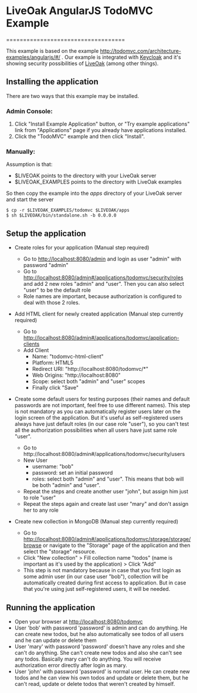 # LiveOak AngularJS TodoMVC Example
===================================

This example is based on the example http://todomvc.com/architecture-examples/angularjs/#/ . Our example is integrated with [Keycloak](http://www.keycloak.org) and it's showing security possibilities of [LiveOak](http://liveoak.io) (among other things).

Installing the application
--------------------------

There are two ways that this example may be installed.

### Admin Console:

1. Click "Install Example Application" button, or "Try example applications" link from "Applications" page if you already have applications installed.
2. Click the "TodoMVC" example and then click "Install".

### Manually:

Assumption is that:
* $LIVEOAK points to the directory with your LiveOak server
* $LIVEOAK_EXAMPLES points to the directory with LiveOak examples

So then copy the example into the _apps_ directory of your LiveOak server and start the server
```shell
$ cp -r $LIVEOAK_EXAMPLES/todomvc $LIVEOAK/apps
$ sh $LIVEOAK/bin/standalone.sh -b 0.0.0.0
````

Setup the application
---------------------

* Create roles for your application (Manual step required)
  * Go to [http://localhost:8080/admin](http://localhost:8080/admin) and login as user "admin" with password "admin"
  * Go to [http://localhost:8080/admin#/applications/todomvc/security/roles](http://localhost:8080/admin#/applications/todomvc/security/roles) and add 2 new roles "admin" and "user". Then you can also select "user" to be the default role
  * Role names are important, because authorization is configured to deal with those 2 roles.

* Add HTML client for newly created application (Manual step currently required)

  * Go to [http://localhost:8080/admin#/applications/todomvc/application-clients](http://localhost:8080/admin#/applications/todomvc/application-clients)
  * Add Client
    * Name: "todomvc-html-client"
    * Platform: HTML5
    * Redirect URI: "http://localhost:8080/todomvc/*"
    * Web Origins: "http://localhost:8080"
    * Scope: select both "admin" and "user" scopes
    * Finally click "Save"

* Create some default users for testing purposes (their names and default passwords are not important, feel free to use different names). This step is not mandatory as you can automatically register users later on the login screen of the application.
But it's useful as self-registered users always have just default roles (in our case role "user"), so you can't test all the authorization possibilities when all users have just same role "user".
  * Go to http://localhost:8080/admin#/applications/todomvc/security/users
  * New User
    * username: "bob"
    * password: set an initial password
    * roles: select both "admin" and "user". This means that bob will be both "admin" and "user".
  * Repeat the steps and create another user "john", but assign him just to role "user"
  * Repeat the steps again and create last user "mary" and don't assign her to any role

* Create new collection in MongoDB (Manual step currently required)
  * Go to [http://localhost:8080/admin#/applications/todomvc/storage/storage/browse](http://localhost:8080/admin#/applications/todomvc/storage/storage/browse) or navigate to the "Storage" page of the application and then select the "storage" resource.
  * Click "New collection" > Fill collection name "todos" (name is important as it's used by the application) > Click "Add"
  * This step is not mandatory because in case that you first login as some admin user (in our case user "bob"), collection will be automatically created during first access to application. But in case that you're using just self-registered users, it will be needed.


Running the application
-----------------------
* Open your browser at [http://localhost:8080/todomvc](http://localhost:8080/todomvc)
* User 'bob' with password 'password' is admin and can do anything. He can create new todos, but he also automatically see todos of all users and he can update or delete them
* User 'mary' with password 'password' doesn't have any roles and she can't do anything. She can't create new todos and also she can't see any todos. Basically mary can't do anything.
You will receive authorization error directly after login as mary.
* User 'john' with password 'password' is normal user. He can create new todos and he can view his own todos and update or delete them, but he can't read, update or delete todos that weren't created by himself.
